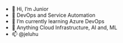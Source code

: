 - 👋 Hi, I’m Junior
- 👀 DevOps and Service Automation
- 🌱 I’m currently learning Azure DevOps
- 💞️ Anything Cloud Infrastructure, AI and, ML
- 📫 @jeluhu

<!---
jeluhu/jeluhu is a ✨ special ✨ repository because its `README.md` (this file) appears on your GitHub profile.
You can click the Preview link to take a look at your changes.
--->
